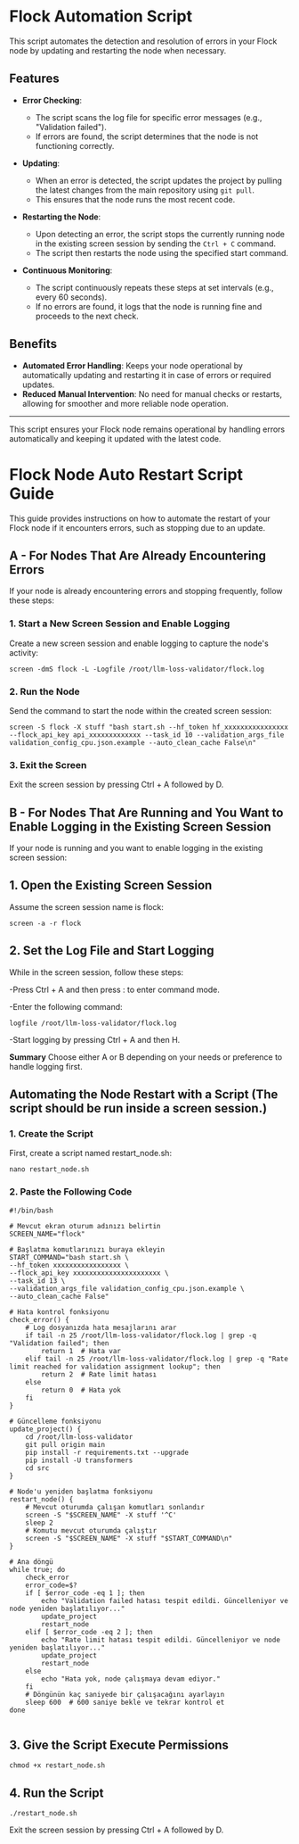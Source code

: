 # Flock Automation Script

This script automates the detection and resolution of errors in your Flock node by updating and restarting the node when necessary.

## Features

- **Error Checking**: 
  - The script scans the log file for specific error messages (e.g., "Validation failed").
  - If errors are found, the script determines that the node is not functioning correctly.

- **Updating**: 
  - When an error is detected, the script updates the project by pulling the latest changes from the main repository using `git pull`.
  - This ensures that the node runs the most recent code.

- **Restarting the Node**: 
  - Upon detecting an error, the script stops the currently running node in the existing screen session by sending the `Ctrl + C` command.
  - The script then restarts the node using the specified start command.

- **Continuous Monitoring**: 
  - The script continuously repeats these steps at set intervals (e.g., every 60 seconds).
  - If no errors are found, it logs that the node is running fine and proceeds to the next check.

## Benefits

- **Automated Error Handling**: Keeps your node operational by automatically updating and restarting it in case of errors or required updates.
- **Reduced Manual Intervention**: No need for manual checks or restarts, allowing for smoother and more reliable node operation.

---

This script ensures your Flock node remains operational by handling errors automatically and keeping it updated with the latest code.


# Flock Node Auto Restart Script Guide

This guide provides instructions on how to automate the restart of your Flock node if it encounters errors, such as stopping due to an update.

## A - For Nodes That Are Already Encountering Errors

If your node is already encountering errors and stopping frequently, follow these steps:

### 1. Start a New Screen Session and Enable Logging

Create a new screen session and enable logging to capture the node's activity:

```
screen -dmS flock -L -Logfile /root/llm-loss-validator/flock.log
```
### 2. Run the Node
Send the command to start the node within the created screen session:

```
screen -S flock -X stuff "bash start.sh --hf_token hf_xxxxxxxxxxxxxxxx --flock_api_key api_xxxxxxxxxxxxx --task_id 10 --validation_args_file validation_config_cpu.json.example --auto_clean_cache False\n"
```
### 3. Exit the Screen
Exit the screen session by pressing Ctrl + A followed by D.

## B - For Nodes That Are Running and You Want to Enable Logging in the Existing Screen Session
If your node is running and you want to enable logging in the existing screen session:

## 1. Open the Existing Screen Session
Assume the screen session name is flock:

```
screen -a -r flock
```
## 2. Set the Log File and Start Logging
While in the screen session, follow these steps:

-Press Ctrl + A and then press : to enter command mode.

-Enter the following command:

```
logfile /root/llm-loss-validator/flock.log
```
-Start logging by pressing Ctrl + A and then H.


**Summary**
Choose either A or B depending on your needs or preference to handle logging first.



## Automating the Node Restart with a Script  (The script should be run inside a screen session.)
### 1. Create the Script
First, create a script named restart_node.sh:
```
nano restart_node.sh
```
### 2. Paste the Following Code

```
#!/bin/bash

# Mevcut ekran oturum adınızı belirtin
SCREEN_NAME="flock"

# Başlatma komutlarınızı buraya ekleyin
START_COMMAND="bash start.sh \
--hf_token xxxxxxxxxxxxxxxxx \
--flock_api_key xxxxxxxxxxxxxxxxxxxxxx \
--task_id 13 \
--validation_args_file validation_config_cpu.json.example \
--auto_clean_cache False"

# Hata kontrol fonksiyonu
check_error() {
    # Log dosyanızda hata mesajlarını arar
    if tail -n 25 /root/llm-loss-validator/flock.log | grep -q "Validation failed"; then
        return 1  # Hata var
    elif tail -n 25 /root/llm-loss-validator/flock.log | grep -q "Rate limit reached for validation assignment lookup"; then
        return 2  # Rate limit hatası
    else
        return 0  # Hata yok
    fi
}

# Güncelleme fonksiyonu
update_project() {
    cd /root/llm-loss-validator
    git pull origin main
    pip install -r requirements.txt --upgrade
    pip install -U transformers
    cd src
}

# Node'u yeniden başlatma fonksiyonu
restart_node() {
    # Mevcut oturumda çalışan komutları sonlandır
    screen -S "$SCREEN_NAME" -X stuff '^C'
    sleep 2
    # Komutu mevcut oturumda çalıştır
    screen -S "$SCREEN_NAME" -X stuff "$START_COMMAND\n"
}

# Ana döngü
while true; do
    check_error
    error_code=$?
    if [ $error_code -eq 1 ]; then
        echo "Validation failed hatası tespit edildi. Güncelleniyor ve node yeniden başlatılıyor..."
        update_project
        restart_node
    elif [ $error_code -eq 2 ]; then
        echo "Rate limit hatası tespit edildi. Güncelleniyor ve node yeniden başlatılıyor..."
        update_project
        restart_node
    else
        echo "Hata yok, node çalışmaya devam ediyor."
    fi
    # Döngünün kaç saniyede bir çalışacağını ayarlayın
    sleep 600  # 600 saniye bekle ve tekrar kontrol et
done


```
## 3. Give the Script Execute Permissions

```
chmod +x restart_node.sh
```

## 4. Run the Script

```
./restart_node.sh
```
Exit the screen session by pressing Ctrl + A followed by D.





